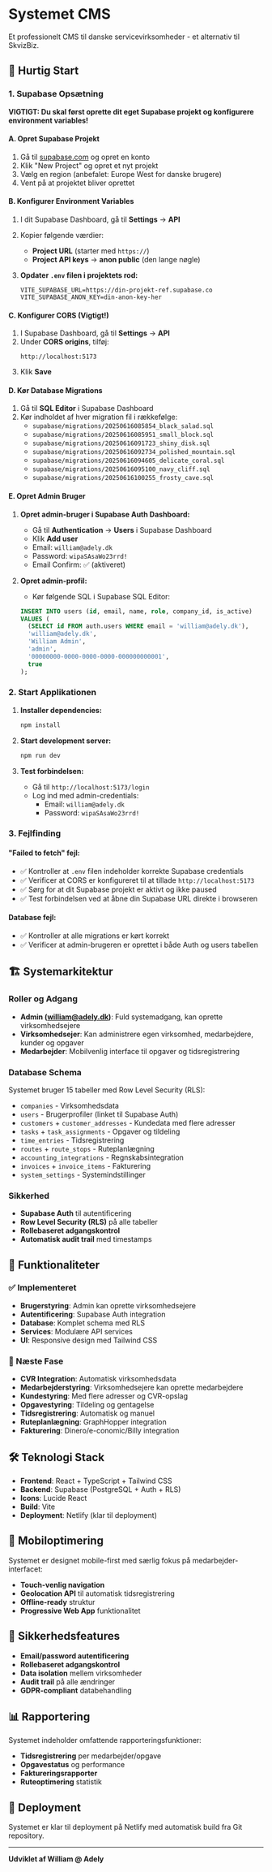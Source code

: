 # Systemet CMS

Et professionelt CMS til danske servicevirksomheder - et alternativ til SkvizBiz.

## 🚀 Hurtig Start

### 1. Supabase Opsætning

**VIGTIGT: Du skal først oprette dit eget Supabase projekt og konfigurere environment variables!**

#### A. Opret Supabase Projekt
1. Gå til [supabase.com](https://supabase.com) og opret en konto
2. Klik "New Project" og opret et nyt projekt
3. Vælg en region (anbefalet: Europe West for danske brugere)
4. Vent på at projektet bliver oprettet

#### B. Konfigurer Environment Variables
1. I dit Supabase Dashboard, gå til **Settings** → **API**
2. Kopier følgende værdier:
   - **Project URL** (starter med `https://`)
   - **Project API keys** → **anon public** (den lange nøgle)

3. **Opdater `.env` filen i projektets rod:**
   ```env
   VITE_SUPABASE_URL=https://din-projekt-ref.supabase.co
   VITE_SUPABASE_ANON_KEY=din-anon-key-her
   ```

#### C. Konfigurer CORS (Vigtigt!)
1. I Supabase Dashboard, gå til **Settings** → **API**
2. Under **CORS origins**, tilføj:
   ```
   http://localhost:5173
   ```
3. Klik **Save**

#### D. Kør Database Migrations
1. Gå til **SQL Editor** i Supabase Dashboard
2. Kør indholdet af hver migration fil i rækkefølge:
   - `supabase/migrations/20250616085854_black_salad.sql`
   - `supabase/migrations/20250616085951_small_block.sql`
   - `supabase/migrations/20250616091723_shiny_disk.sql`
   - `supabase/migrations/20250616092734_polished_mountain.sql`
   - `supabase/migrations/20250616094605_delicate_coral.sql`
   - `supabase/migrations/20250616095100_navy_cliff.sql`
   - `supabase/migrations/20250616100255_frosty_cave.sql`

#### E. Opret Admin Bruger
1. **Opret admin-bruger i Supabase Auth Dashboard:**
   - Gå til **Authentication** → **Users** i Supabase Dashboard
   - Klik **Add user** 
   - Email: `william@adely.dk`
   - Password: `wipaSAsaWo23rrd!`
   - Email Confirm: ✅ (aktiveret)

2. **Opret admin-profil:**
   - Kør følgende SQL i Supabase SQL Editor:
   ```sql
   INSERT INTO users (id, email, name, role, company_id, is_active)
   VALUES (
     (SELECT id FROM auth.users WHERE email = 'william@adely.dk'),
     'william@adely.dk',
     'William Admin',
     'admin',
     '00000000-0000-0000-0000-000000000001',
     true
   );
   ```

### 2. Start Applikationen

1. **Installer dependencies:**
   ```bash
   npm install
   ```

2. **Start development server:**
   ```bash
   npm run dev
   ```

3. **Test forbindelsen:**
   - Gå til `http://localhost:5173/login`
   - Log ind med admin-credentials:
     - Email: `william@adely.dk`
     - Password: `wipaSAsaWo23rrd!`

### 3. Fejlfinding

#### "Failed to fetch" fejl:
- ✅ Kontroller at `.env` filen indeholder korrekte Supabase credentials
- ✅ Verificer at CORS er konfigureret til at tillade `http://localhost:5173`
- ✅ Sørg for at dit Supabase projekt er aktivt og ikke paused
- ✅ Test forbindelsen ved at åbne din Supabase URL direkte i browseren

#### Database fejl:
- ✅ Kontroller at alle migrations er kørt korrekt
- ✅ Verificer at admin-brugeren er oprettet i både Auth og users tabellen

## 🏗️ Systemarkitektur

### Roller og Adgang

- **Admin (william@adely.dk)**: Fuld systemadgang, kan oprette virksomhedsejere
- **Virksomhedsejer**: Kan administrere egen virksomhed, medarbejdere, kunder og opgaver
- **Medarbejder**: Mobilvenlig interface til opgaver og tidsregistrering

### Database Schema

Systemet bruger 15 tabeller med Row Level Security (RLS):

- `companies` - Virksomhedsdata
- `users` - Brugerprofiler (linket til Supabase Auth)
- `customers` + `customer_addresses` - Kundedata med flere adresser
- `tasks` + `task_assignments` - Opgaver og tildeling
- `time_entries` - Tidsregistrering
- `routes` + `route_stops` - Ruteplanlægning
- `accounting_integrations` - Regnskabsintegration
- `invoices` + `invoice_items` - Fakturering
- `system_settings` - Systemindstillinger

### Sikkerhed

- **Supabase Auth** til autentificering
- **Row Level Security (RLS)** på alle tabeller
- **Rollebaseret adgangskontrol**
- **Automatisk audit trail** med timestamps

## 🔧 Funktionaliteter

### ✅ Implementeret

- **Brugerstyring**: Admin kan oprette virksomhedsejere
- **Autentificering**: Supabase Auth integration
- **Database**: Komplet schema med RLS
- **Services**: Modulære API services
- **UI**: Responsive design med Tailwind CSS

### 🚧 Næste Fase

- **CVR Integration**: Automatisk virksomhedsdata
- **Medarbejderstyring**: Virksomhedsejere kan oprette medarbejdere
- **Kundestyring**: Med flere adresser og CVR-opslag
- **Opgavestyring**: Tildeling og gentagelse
- **Tidsregistrering**: Automatisk og manuel
- **Ruteplanlægning**: GraphHopper integration
- **Fakturering**: Dinero/e-conomic/Billy integration

## 🛠️ Teknologi Stack

- **Frontend**: React + TypeScript + Tailwind CSS
- **Backend**: Supabase (PostgreSQL + Auth + RLS)
- **Icons**: Lucide React
- **Build**: Vite
- **Deployment**: Netlify (klar til deployment)

## 📱 Mobiloptimering

Systemet er designet mobile-first med særlig fokus på medarbejder-interfacet:

- **Touch-venlig navigation**
- **Geolocation API** til automatisk tidsregistrering
- **Offline-ready** struktur
- **Progressive Web App** funktionalitet

## 🔐 Sikkerhedsfeatures

- **Email/password autentificering**
- **Rollebaseret adgangskontrol**
- **Data isolation** mellem virksomheder
- **Audit trail** på alle ændringer
- **GDPR-compliant** databehandling

## 📊 Rapportering

Systemet indeholder omfattende rapporteringsfunktioner:

- **Tidsregistrering** per medarbejder/opgave
- **Opgavestatus** og performance
- **Faktureringsrapporter**
- **Ruteoptimering** statistik

## 🚀 Deployment

Systemet er klar til deployment på Netlify med automatisk build fra Git repository.

---

**Udviklet af William @ Adely**